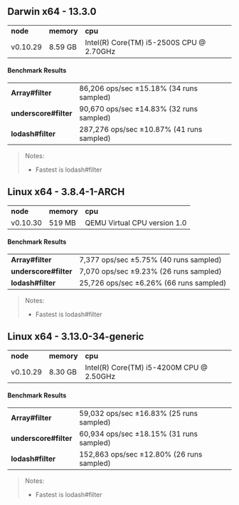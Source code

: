 Darwin x64 - 13.3.0
-----

<table><tr><td><b>node</b></td><td><b>memory</b></td><td><b>cpu</b></td></tr><tr><td>v0.10.29</td><td>8.59 GB</td><td>Intel(R) Core(TM) i5-2500S CPU @ 2.70GHz</td></tr></table>

#### Benchmark Results ####

<table><tr><td><b>Array#filter</b></td><td>86,206 ops/sec ±15.18% (34 runs sampled)</td></tr><tr><td><b>underscore#filter</b></td><td>90,670 ops/sec ±14.83% (32 runs sampled)</td></tr><tr><td><b>lodash#filter</b></td><td>287,276 ops/sec ±10.87% (41 runs sampled)</td></tr></table>

> Notes:
> - Fastest is lodash#filter

Linux x64 - 3.8.4-1-ARCH
-----

<table><tr><td><b>node</b></td><td><b>memory</b></td><td><b>cpu</b></td></tr><tr><td>v0.10.30</td><td>519 MB</td><td>QEMU Virtual CPU version 1.0</td></tr></table>

#### Benchmark Results ####

<table><tr><td><b>Array#filter</b></td><td>7,377 ops/sec ±5.75% (40 runs sampled)</td></tr><tr><td><b>underscore#filter</b></td><td>7,070 ops/sec ±9.23% (26 runs sampled)</td></tr><tr><td><b>lodash#filter</b></td><td>25,726 ops/sec ±6.26% (66 runs sampled)</td></tr></table>

> Notes:
> - Fastest is lodash#filter

Linux x64 - 3.13.0-34-generic
-----

<table><tr><td><b>node</b></td><td><b>memory</b></td><td><b>cpu</b></td></tr><tr><td>v0.10.29</td><td>8.30 GB</td><td>Intel(R) Core(TM) i5-4200M CPU @ 2.50GHz</td></tr></table>

#### Benchmark Results ####

<table><tr><td><b>Array#filter</b></td><td>59,032 ops/sec ±16.83% (25 runs sampled)</td></tr><tr><td><b>underscore#filter</b></td><td>60,934 ops/sec ±18.15% (31 runs sampled)</td></tr><tr><td><b>lodash#filter</b></td><td>152,863 ops/sec ±12.80% (26 runs sampled)</td></tr></table>

> Notes:
> - Fastest is lodash#filter

